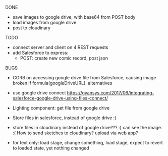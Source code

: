 DONE
- save images to google drive, with base64 from POST body
- load images from google drive
- post to cloudinary

TODO
- connect server and client on 4 REST requests
- add Salesforce to express:
    - POST: create new comic record, post json

BUGS
- CORB on accessing google drive file from Salesforce, causing image broken if formula(googleDriveURL). alternatives
- use google drive connect https://gyansys.com/2017/06/integrating-salesforce-google-drive-using-files-connect/
- Lighting component: get file from google drive
- Store files in salesforce, instead of google drive :(
- store files in cloudinary instead of google drive??? :) can see the image. :( How to send sketches to cloudinary? upload via web app?

- for text only: load stage, change something, load stage, expect to revert to loaded state, yet nothing changed